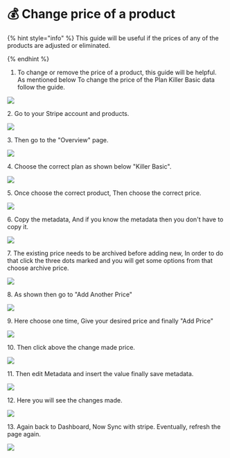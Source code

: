 # 💰 Change price of a product

{% hint style="info" %}
This guide will be useful if the prices of any of the products are adjusted or eliminated.


{% endhint %}

1. To change or remove the price of a product, this guide will be helpful. As mentioned below To change the price of the Plan Killer Basic data follow the guide.&#x20;

![](<../.gitbook/assets/Untitled design (27).png>)

2\. Go to your Stripe account and products.

![](<../.gitbook/assets/Untitled design (2) (3).png>)

3\. Then go to the "Overview" page.&#x20;

![](<../.gitbook/assets/Untitled design (1) (4).png>)

4\. Choose the correct plan as shown below "Killer Basic".

![](<../.gitbook/assets/Untitled design (3) (1).png>)

5\. Once choose the correct product, Then choose the correct price.&#x20;

![](<../.gitbook/assets/Untitled design (4) (4).png>)

6\. Copy the metadata, And if you know the metadata then you don't have to copy it.&#x20;

![](<../.gitbook/assets/Untitled design (5) (5).png>)

7\. The existing price needs to be archived before adding new, In order to do that click the three dots marked and you will get some options from that choose archive price.&#x20;

![](<../.gitbook/assets/Untitled design (7) (1).png>)

8\. As shown then go to "Add Another Price"

![](<../.gitbook/assets/Untitled design (6) (1).png>)

9\. Here choose one time, Give your desired price and finally "Add Price"

![](<../.gitbook/assets/Untitled design (8) (7).png>)

10\. Then click above the change made price.

![](<../.gitbook/assets/Untitled design (9) (7).png>)

11\. Then edit Metadata and insert the value finally save metadata.&#x20;

![](<../.gitbook/assets/1 (3).png>)

12\. Here you will see the changes made.

![](<../.gitbook/assets/1 (1).png>)

13\. Again back to Dashboard, Now Sync with stripe. Eventually, refresh the page again.&#x20;

![](<../.gitbook/assets/1 (2).png>)
